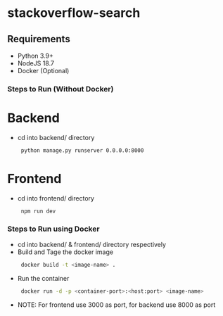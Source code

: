 # stackoverflow-search

## Requirements

- Python 3.9+
- NodeJS 18.7
- Docker (Optional)

### Steps to Run (Without Docker)

# Backend

 - cd into backend/ directory
   ```sh
    python manage.py runserver 0.0.0.0:8000
   ```

# Frontend

 - cd into frontend/ directory
   ```sh
    npm run dev
   ```

### Steps to Run using Docker

 - cd into backend/ & frontend/ directory respectively
 - Build and Tage the docker image
   ```sh
    docker build -t <image-name> .
   ```
 - Run the container
   ```sh
    docker run -d -p <container-port>:<host:port> <image-name>  
   ```
 - NOTE: For frontend use 3000 as port, for backend use 8000 as port